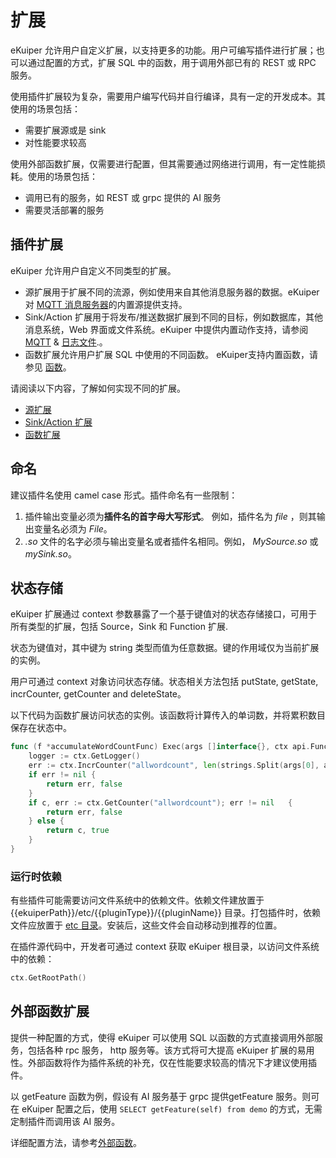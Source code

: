 # 扩展

eKuiper 允许用户自定义扩展，以支持更多的功能。用户可编写插件进行扩展；也可以通过配置的方式，扩展 SQL 中的函数，用于调用外部已有的 REST 或 RPC 服务。

使用插件扩展较为复杂，需要用户编写代码并自行编译，具有一定的开发成本。其使用的场景包括：

- 需要扩展源或是 sink
- 对性能要求较高

使用外部函数扩展，仅需要进行配置，但其需要通过网络进行调用，有一定性能损耗。使用的场景包括：

- 调用已有的服务，如 REST 或 grpc 提供的 AI 服务
- 需要灵活部署的服务

## 插件扩展

eKuiper 允许用户自定义不同类型的扩展。 

- 源扩展用于扩展不同的流源，例如使用来自其他消息服务器的数据。eKuiper 对 [MQTT 消息服务器](../rules/sources/mqtt.md)的内置源提供支持。
- Sink/Action 扩展用于将发布/推送数据扩展到不同的目标，例如数据库，其他消息系统，Web 界面或文件系统。eKuiper 中提供内置动作支持，请参阅  [MQTT](../rules/sinks/mqtt.md)  & [日志文件](../rules/sinks/logs.md).。
- 函数扩展允许用户扩展 SQL 中使用的不同函数。 eKuiper支持内置函数，请参见 [函数](../sqls/built-in_functions.md)。

请阅读以下内容，了解如何实现不同的扩展。

- [源扩展](native/source.md)
- [Sink/Action 扩展](native/sink.md)
- [函数扩展](native/function.md)

## 命名

建议插件名使用 camel case 形式。插件命名有一些限制：
1. 插件输出变量必须为**插件名的首字母大写形式**。 例如，插件名为 _file_ ，则其输出变量名必须为 _File_。
2. _.so_ 文件的名字必须与输出变量名或者插件名相同。例如， _MySource.so_ 或 _mySink.so_。

## 状态存储

eKuiper 扩展通过 context 参数暴露了一个基于键值对的状态存储接口，可用于所有类型的扩展，包括 Source，Sink 和 Function 扩展.

状态为键值对，其中键为 string 类型而值为任意数据。键的作用域仅为当前扩展的实例。

用户可通过 context 对象访问状态存储。状态相关方法包括 putState, getState, incrCounter, getCounter and deleteState。

以下代码为函数扩展访问状态的实例。该函数将计算传入的单词数，并将累积数目保存在状态中。

```go
func (f *accumulateWordCountFunc) Exec(args []interface{}, ctx api.FunctionContext) (interface{}, bool) {
    logger := ctx.GetLogger()    
	err := ctx.IncrCounter("allwordcount", len(strings.Split(args[0], args[1])))
	if err != nil {
		return err, false
	}
	if c, err := ctx.GetCounter("allwordcount"); err != nil   {
		return err, false
	} else {
		return c, true
	}
}
```

### 运行时依赖

有些插件可能需要访问文件系统中的依赖文件。依赖文件建放置于 {{ekuiperPath}}/etc/{{pluginType}}/{{pluginName}} 目录。打包插件时，依赖文件应放置于 [etc 目录](../restapi/plugins.md#plugin-file-format)。安装后，这些文件会自动移动到推荐的位置。

在插件源代码中，开发者可通过 context 获取 eKuiper 根目录，以访问文件系统中的依赖：

```go
ctx.GetRootPath()
```

## 外部函数扩展

提供一种配置的方式，使得 eKuiper 可以使用 SQL 以函数的方式直接调用外部服务，包括各种 rpc 服务， http 服务等。该方式将可大提高 eKuiper 扩展的易用性。外部函数将作为插件系统的补充，仅在性能要求较高的情况下才建议使用插件。

以 getFeature 函数为例，假设有 AI 服务基于 grpc 提供getFeature 服务。则可在 eKuiper 配置之后，使用 `SELECT getFeature(self) from demo` 的方式，无需定制插件而调用该 AI 服务。

详细配置方法，请参考[外部函数](external/external_func.md)。